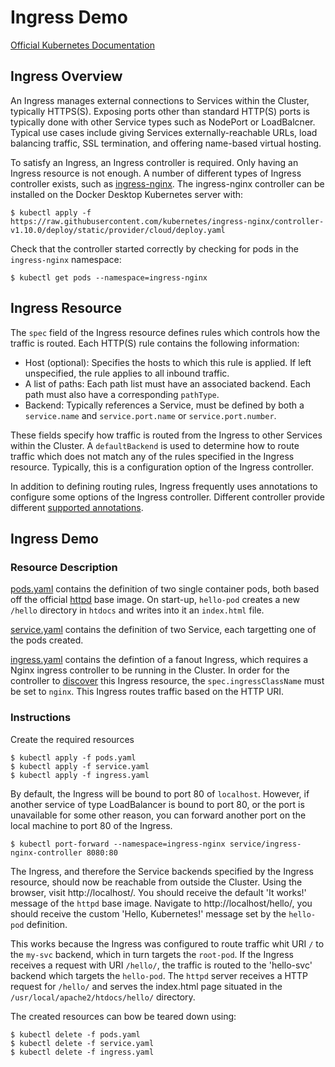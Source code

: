 # Ingress Demo

[Official Kubernetes Documentation](https://kubernetes.io/docs/concepts/services-networking/ingress/)

## Ingress Overview

An Ingress manages external connections to Services within the Cluster, typically HTTPS(S). Exposing ports other than standard HTTP(S) ports is typically done with other Service types such as NodePort or LoadBalcner. Typical use cases include giving Services externally-reachable URLs, load balancing traffic, SSL termination, and offering name-based virtual hosting. 

To satisfy an Ingress, an Ingress controller is required. Only having an Ingress resource is not enough. A number of different types of Ingress controller exists, such as [ingress-nginx](https://kubernetes.github.io/ingress-nginx/deploy/). The ingress-nginx controller can be installed on the Docker Desktop Kubernetes server with:

    $ kubectl apply -f https://raw.githubusercontent.com/kubernetes/ingress-nginx/controller-v1.10.0/deploy/static/provider/cloud/deploy.yaml

Check that the controller started correctly by checking for pods in the `ingress-nginx` namespace:

    $ kubectl get pods --namespace=ingress-nginx 

## Ingress Resource

The `spec` field of the Ingress resource defines rules which controls how the traffic is routed. Each HTTP(S) rule contains the following information:

- Host (optional): Specifies the hosts to which this rule is applied. If left unspecified, the rule applies to all inbound traffic.
- A list of paths: Each path list must have an associated backend. Each path must also have a corresponding `pathType`.
- Backend: Typically references a Service, must be defined by both a `service.name` and `service.port.name` or `service.port.number`.

These fields specify how traffic is routed from the Ingress to other Services within the Cluster. A `defaultBackend` is used to determine how to route traffic which does not match any of the rules specified in the Ingress resource. Typically, this is a configuration option of the Ingress controller.

In addition to defining routing rules, Ingress frequently uses annotations to configure some options of the Ingress controller. Different controller provide different [supported annotations](https://kubernetes.github.io/ingress-nginx/user-guide/nginx-configuration/annotations/).

## Ingress Demo

### Resource Description

[pods.yaml](pods.yaml) contains the definition of two single container pods, both based off the official [httpd](https://hub.docker.com/_/httpd) base image. On start-up, `hello-pod` creates a new `/hello` directory in `htdocs` and writes into it an `index.html` file.

[service.yaml](service.yaml) contains the definition of two Service, each targetting one of the pods created.

[ingress.yaml](ingress.yaml) contains the defintion of a fanout Ingress, which requires a Nginx ingress controller to be running in the Cluster. In order for the controller to [discover](https://kubernetes.github.io/ingress-nginx/user-guide/basic-usage/) this Ingress resource, the `spec.ingressClassName` must be set to `nginx`. This Ingress routes traffic based on the HTTP URI. 

### Instructions

Create the required resources

    $ kubectl apply -f pods.yaml
    $ kubectl apply -f service.yaml
    $ kubectl apply -f ingress.yaml

By default, the Ingress will be bound to port 80 of `localhost`. However, if another service of type LoadBalancer is bound to port 80, or the port is unavailable for some other reason, you can forward another port on the local machine to port 80 of the Ingress.

    $ kubectl port-forward --namespace=ingress-nginx service/ingress-nginx-controller 8080:80

The Ingress, and therefore the Service backends specified by the Ingress resource, should now be reachable from outside the Cluster. Using the browser, visit http://localhost/. You should receive the default 'It works!' message of the `httpd` base image. Navigate to http://localhost/hello/, you should receive the custom 'Hello, Kubernetes!' message set by the `hello-pod` definition. 

This works because the Ingress was configured to route traffic whit URI `/` to the `my-svc` backend, which in turn targets the `root-pod`. If the Ingress receives a request with URI `/hello/`, the traffic is routed to the 'hello-svc' backend which targets the `hello-pod`. The `httpd` server receives a HTTP request for `/hello/` and serves the index.html page situated in the `/usr/local/apache2/htdocs/hello/` directory.

The created resources can bow be teared down using:

    $ kubectl delete -f pods.yaml
    $ kubectl delete -f service.yaml
    $ kubectl delete -f ingress.yaml